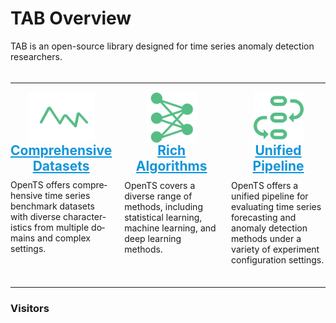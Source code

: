 # TAB Overview

TAB is an open-source library designed for time series anomaly detection researchers.

<div style="height:5px"></div>

---

<div class="main-wrapper">
  <div class="content-block">
    <div class="block-section picture">
      <img src="figures/timeseries.svg" />
    </div>
    <div class="block-section heading">
      <a href="datasets/"><h2>Comprehensive Datasets</h2></a>
    </div>
    <div class="block-section description">
      <p lang="en">
        OpenTS offers comprehensive time series benchmark datasets with diverse characteristics from
        multiple domains and complex settings.
      </p>
    </div>
  </div>
  <div class="content-block">
    <div class="block-section picture">
      <img src="figures/alg_icon.svg" />
    </div>
    <div class="block-section heading">
      <a href="algorithms/methods"><h2>Rich Algorithms</h2></a>
    </div>
    <div class="block-section description">
      <p>
        OpenTS covers a diverse range of methods, including statistical learning, machine learning,
        and deep learning methods.
      </p>
    </div>
  </div>
  <div class="content-block">
    <div class="block-section picture">
      <img src="figures/pipeline.svg" />
    </div>
    <div class="block-section heading">
      <a href="get started/#Pipeline-introduction"><h2>Unified Pipeline</h2></a>
    </div>
    <div class="block-section description">
      <p>
        OpenTS offers a unified pipeline for evaluating time series forecasting and anomaly
        detection methods under a variety of experiment configuration settings.
      </p>
    </div>
  </div>
</div>


<style>
.main-wrapper {
    display:flex;
    justify-content:space-between;
    width:100%;
    margin-top:3%;
    gap:20px;
}

.content-block {
    display:flex;
    flex-direction:column;
    width:33%;
    box-sizing:border-box;
}

.block-section {
    margin-bottom:5%;
    text-align:center; /* Ensure elements within are centered */
}

.picture img {
    width:auto;
    height:80px;
    display:block;
    margin:0 auto; /* Center the image */
    padding:0;
    padding-bottom:5%;
}

.heading h2 {
    color:#1195db;
    font-weight:bold;
    text-align:center;
    margin-top:-10%;
    padding:0;
}
.description{
    display:flex;
    justify-content:center;
    width:100%
}
.description p {
    text-align:left;
    margin-top:-10%;
    padding:0px 0;
    width:100%;
    font-size:14px;
}

a {
    color:#1195db; /* Link color */
}

</style>
<style>
.container {
    display: flex;
    /* width: 80%; */
    max-width: 1200px;
    /* box-shadow: 0 4px 8px rgba(0, 0, 0, 0.1); */
    background-color: #fff;
}
.left-column {
    flex: 1;
    display: flex;
    flex-direction: column;
    align-items: flex-start;
    /* padding: 20px; */
    /* margin-left:-135px; */
    /* border-right: 1px solid #ddd; */
}

.left-column .image {
    /* width: 100%; */
    height: 215px;
    width: 450px; 控制图片最大宽度
    /* height:215px; */
}

.left-column .left-text {
    margin-top: -10px;
    text-align: center;
}

.right-column {
    display: flex;
    flex-direction: column;
    padding: 20px;
    padding-left:0px;
    padding-top:0px;
    width:450px;
}

.right-column .top-text, .right-column .bottom-text {
    flex: 1;
    margin-bottom: 20px;
    height:170px;
}
.top-text
{
    width:500px;
}
.right-column .bottom-text {
    margin-bottom: 0;
}
.right-column .bottom-text .a {
   color:#1195db;
}

.right-column p {
    margin: 0;
}
        .text-content {
            width:30%;
            padding:0;
            /* margin-right:2%; */
        }
        .text-content h1 {
            font-size:1.5em;
            margin-top:0;
            margin-bottom:0;
        }
        .text-content p {
            font-size:1em;
            margin:0;
        }
        .image-content {
            text-align:center;
            padding:0;
            width:40%;
        }
        .image-content img {
            max-width:100%;
            height:auto;
            box-shadow:0 4px 8px rgba(0, 0, 0, 0.1);
        }
        .download {
            width:30%;
            padding:0;
            display:flex;
            align-items:center;
            text-align:center;
        }
        .download img {
            width:80%;
            height:auto;
        }
        .download a {
            text-decoration:none;
            color:#0073e6;
            margin-top:0.5em;
            font-size:1.5em;
        }
.uuu {
    text-decoration:none;
    color:#1195db;
    margin-top:0.5em;
    font-size:1.5em;
}
 .copy-container {
            max-width: 600px;
            margin: 50px auto;
            text-align: center;
        }
        textarea {
            width: 100%;
            height: 200px;
        }
        button {
            margin-top: 10px;
            padding: 10px 20px;
            font-size: 16px;
        }
        .article-entry .highlight .line 
        {
            font-size:17px;
            line-height:0.8;
        }
        .article-entry .highlight .gutter pre 
        {
            display:none;
        }
</style>

<!-- ------

The below figure provides a visual overview of OpenTS's pipeline.

![](figures/Pipeline.png)

------

The table below provides a visual overview of how OpenTS's key features compare to other libraries for time series forecasting.

![](figures/Comparison_with_Related_Libraries.png)

 -->

---

<script>
function alter(){
    console.log('alter')
    // var total = 0
    // // while(total<4)
    // // {
    //   setTimeout(() => {
    //     var links = document.querySelectorAll('a');
    //     links.forEach(function(link) {
    //         // 如果 href 包含 'figures/paper.png'
    //         console.log(link.href)
    //         if (link.href.includes('svg')) {

    //         link.onclick = function(event) {
    //         event.preventDefault(); // 阻止默认的点击行为
    //         };
    //             link.style.pointerEvents = 'none';
    //         }
    //         else if (link.href.includes('paper.png')) {
    //             link.href = 'https://www.vldb.org/pvldb/vol17/p2363-hu.pdf';
                
    //         }
    //     })
    //     }, 5000);
    // }
    // var link =document.getElementBy

}

</script>

<!-- <h3 >Paper</h3>
<div class="container">
    <div class="left-column">
        <div class="left-text">
           <a href="https://www.vldb.org/pvldb/vol17/p2363-hu.pdf" > <h3 >PVLDB 2024 Best Research Paper Nomination</h3></a>
        </div>
            <a href="https://www.vldb.org/pvldb/vol17/p2363-hu.pdf" target="_blank" rel="noopener" >
            <img id="clickable-image" src="figures/paper.png" onload="alter()" class="image" style="box-shadow:0 2px 8px rgba(0, 0, 0, 0.1)">
            </a>
    </div>
    <div class="left-column">
        <div class="left-text">
            <a href="https://arxiv.org/pdf/2410.11802" > <h3 >arXiv</h3></a>
        </div>
                <a href="https://arxiv.org/pdf/2410.11802" target="_blank" rel="noopener" >
                <img id="clickable-image" src="figures/FoundTS.png" onload="alter()" class="image" style="box-shadow:0 2px 8px rgba(0, 0, 0, 0.1)">
                </a>
    </div>
</div> -->

<!-- <h3 >Cite us</h3>
<div class="container">
    <div class="right-column">
   ```bibtex
@article{qiu2024tfb,
  title   = {TFB: Towards Comprehensive and Fair Benchmarking of Time Series Forecasting Methods},
  author  = {Qiu, Xiangfei and Hu, Jilin and Zhou, Lekui and Wu, Xingjian and Du, Junyang and Zhang, Buang and Guo, Chenjuan and Zhou, Aoying and Jensen, Christian S and Sheng, Zhenli and Bin Yang},
  journal = {Proc. {VLDB} Endow.},
  year    = {2024},
  pages   = {2363 - 2377},
  volume  = {17}
}
```
    </div>
    <div class="right-column" style="margin-left:30px">
     ```bibtex
    @article{li2024foundts,
        title  = {FoundTS: Comprehensive and Unified Benchmarking of Foundation Models for Time Series Forecasting},
        author = {Zhe Li and Xiangfei Qiu and Peng Chen and Yihang Wang and Hanyin Cheng and Yang Shu and Jilin Hu and Chenjuan Guo and Aoying Zhou and Qingsong Wen and Christian S. Jensen and Bin Yang},
        year   = {2024},
        eprint = {2410.11802},
        archivePrefix = {arXiv}
    }
    ```
    </div>

</div> -->

<h3 >Visitors</h3>

<script type='text/javascript' id='clustrmaps' src='//cdn.clustrmaps.com/map_v2.js?cl=ffffff&w=300&t=n&d=79WsHTeP81NNR9W0EkNAmSZhjG9nq02p5uyJImsO1i4'></script>
<!--
<h3 >About Us</h3>
        <div class="bottom-text">
            <a  href="https://decisionintelligence.github.io/index/"  style="color:#1195db;font-size:15px"> &nbsp;Decision Intelligence Lab</a>,
            <a  href="https://dase.ecnu.edu.cn/" style="color:#1195db;font-size:15px"> &nbsp;School of Data Science and Engineering</a>,
            <a  href="https://www.ecnu.edu.cn/"  style="color:#1195db;font-size:15px" >East China Normal University</a>
        </div> -->

  <!-- <div class="container">
        <div class="text-content">
            <h1>OpenTS paper</h1>
            <p>presents the datasets, benchmark experiments, and research opportunities.</p>
        </div>
        <div class="image-content">
            <img src="figures/paper.png">
        </div>
        <div class="download">
            <img src="figures/download.png">
            <a href="https://arxiv.org/abs/2403.20150">Download paper here</a>
        </div>
   </div> -->
